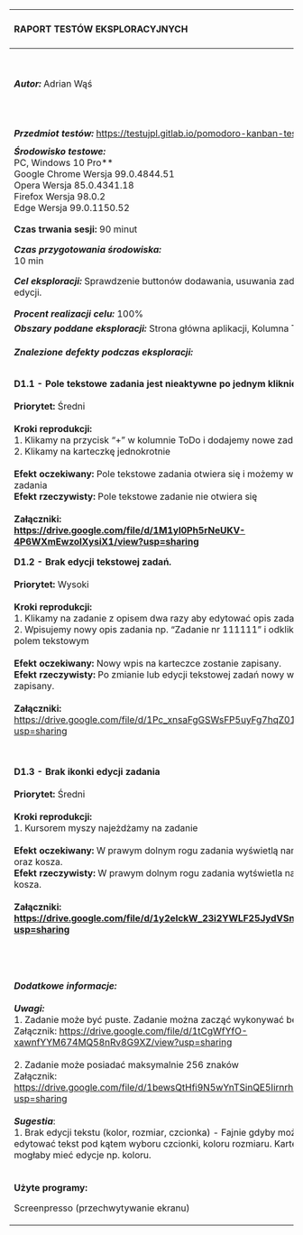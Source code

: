 

|**RAPORT TESTÓW EKSPLORACYJNYCH**|***Wersja dokumentu:*** Raport Nr 1|
| :- | :- |
|***Autor:*** Adrian Wąś|***Data i godzina rozpoczęcia testów:***<br>24.03.2022r. 12:20|
|||
|||
|***Przedmiot testów:*** https://testujpl.gitlab.io/pomodoro-kanban-test/|
||
|***Środowisko testowe:*** <br>PC, Windows 10 Pro**<br>Google Chrome     Wersja 99.0.4844.51<br>Opera                    Wersja 85.0.4341.18<br>Firefox                   Wersja 98.0.2<br>Edge                     Wersja 99.0.1150.52|
||
||
|**Czas trwania sesji:** 90 minut|
|***Czas przygotowania środowiska:*** <br>10 min|***Czas eksploracji:***<br>50 min|***Czas raportowania:***<br>30 min|
|***Cel eksploracji:*** Sprawdzenie buttonów dodawania, usuwania zadań oraz ich edycji. |
||
||
|***Procent realizacji celu:*** 100%|
|***Obszary poddane eksploracji:*** Strona główna aplikacji, Kolumna ToDo|
|<p>***Znalezione defekty podczas eksploracji:***</p><p><br>**D1.1 - Pole tekstowe zadania jest nieaktywne po jednym kliknięciu na zadanie.<br><br>Priorytet:** Średni<br><br>**Kroki reprodukcji:**<br>1. Klikamy na przycisk “+” w kolumnie ToDo i dodajemy nowe zadanie<br>2. Klikamy na karteczkę jednokrotnie<br><br>**Efekt oczekiwany:** Pole tekstowe zadania otwiera się i możemy wpisać nasz opis zadania<br>**Efekt rzeczywisty:** Pole tekstowe zadanie nie otwiera się <br><br>**Załączniki:<br><https://drive.google.com/file/d/1M1yl0Ph5rNeUKV-4P6WXmEwzoIXysiX1/view?usp=sharing>**</p><p></p><p></p><p></p><p>**D1.2 - Brak edycji tekstowej zadań.<br><br>Priorytet:** Wysoki<br><br>**Kroki reprodukcji:**<br>1. Klikamy na zadanie z opisem dwa razy aby edytować opis zadania<br>2. Wpisujemy nowy opis zadania np. “Zadanie nr 111111” i odklikujemy poza polem tekstowym<br><br>**Efekt oczekiwany:** Nowy wpis na karteczce zostanie zapisany. <br>**Efekt rzeczywisty:** Po zmianie lub edycji tekstowej zadań nowy wpis nie zostaje zapisany.<br><br>**Załączniki:**<br><https://drive.google.com/file/d/1Pc_xnsaFgGSWsFP5uyFg7hqZ01C0v17-/view?usp=sharing></p><p></p><p><br></p><p>**D1.3 - Brak ikonki edycji zadania<br><br>Priorytet:** Średni<br><br>**Kroki reprodukcji:**<br>1. Kursorem myszy najeżdżamy na zadanie<br><br>**Efekt oczekiwany:** W prawym dolnym rogu zadania wyświetlą nam się ikony edycji oraz kosza.<br>**Efekt rzeczywisty:** W prawym dolnym rogu zadania wytświetla nam się tylko ikona kosza.<br><br>**Załączniki: <br><https://drive.google.com/file/d/1y2eIckW_23i2YWLF25JydVSnZ7QJQjnF/view?usp=sharing>**</p>|
||
||
||
||
||
||
||
|<p>***Dodatkowe informacje:<br><br>Uwagi:***<br>1. Zadanie może być puste. Zadanie można zacząć wykonywać bez jego opisu.<br>Załącznik: <https://drive.google.com/file/d/1tCgWfYfO-xawnfYYM674MQ58nRv8G9XZ/view?usp=sharing><br><br>2. Zadanie może posiadać maksymalnie 256 znaków<br>Załącznik: <https://drive.google.com/file/d/1bewsQtHfi9N5wYnTSinQE5IirnrhC8V8/view?usp=sharing><br><br>***Sugestia***:<br>1. Brak edycji tekstu (kolor, rozmiar, czcionka) - Fajnie gdyby można było edytować tekst pod kątem wyboru czcionki, koloru rozmiaru. Karteczka też mogłaby mieć edycje np. koloru.</p><p></p>|
|<p>**Użyte programy:** </p><p>Screenpresso (przechwytywanie ekranu)</p>|

